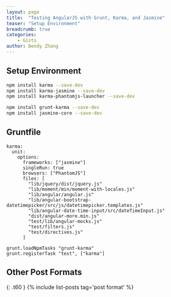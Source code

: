 ```yaml
---
layout: page
title:  "Testing AngularJS with Grunt, Karma, and Jasmine"
teaser: "Setup Environment"
breadcrumb: true
categories:
    - Gists
author: Bendy Zhang
---
```


## Setup Environment

```sh
npm install karma --save-dev  
npm install karma-jasmine --save-dev  
npm install karma-phantomjs-launcher --save-dev

npm install grunt-karma --save-dev
npm install jasmine-core --save-dev
```

## Gruntfile

```
karma:
  unit:
    options:
      frameworks: ["jasmine"]
      singleRun: true
      browsers: ["PhantomJS"]
      files: [
        "lib/jquery/dist/jquery.js"
        "lib/moment/min/moment-with-locales.js"
        "lib/angular/angular.js"
        "lib/angular-bootstrap-datetimepicker/src/js/datetimepicker.templates.js"
        "lib/angular-date-time-input/src/dateTimeInput.js"
        "dist/angular-more.min.js"
        "test/lib/angular-mocks.js"
        "test/filters.js"
        "test/directives.js"
      ]
          
grunt.loadNpmTasks "grunt-karma"
grunt.registerTask "test", ["karma"]
```

<!--more-->

## Other Post Formats
{: .t60 }
{% include list-posts tag='post format' %}
